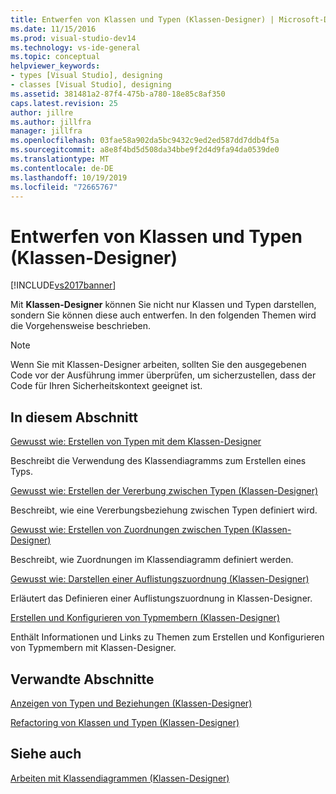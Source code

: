 ```yaml
---
title: Entwerfen von Klassen und Typen (Klassen-Designer) | Microsoft-Dokumentation
ms.date: 11/15/2016
ms.prod: visual-studio-dev14
ms.technology: vs-ide-general
ms.topic: conceptual
helpviewer_keywords:
- types [Visual Studio], designing
- classes [Visual Studio], designing
ms.assetid: 381481a2-87f4-475b-a780-18e85c8af350
caps.latest.revision: 25
author: jillre
ms.author: jillfra
manager: jillfra
ms.openlocfilehash: 03fae58a902da5bc9432c9ed2ed587dd7ddb4f5a
ms.sourcegitcommit: a8e8f4bd5d508da34bbe9f2d4d9fa94da0539de0
ms.translationtype: MT
ms.contentlocale: de-DE
ms.lasthandoff: 10/19/2019
ms.locfileid: "72665767"
---
```

# <a name="designing-classes-and-types-class-designer"></a>Entwerfen von Klassen und Typen (Klassen-Designer)
[!INCLUDE[vs2017banner](../includes/vs2017banner.md)]

Mit **Klassen-Designer** können Sie nicht nur Klassen und Typen darstellen, sondern Sie können diese auch entwerfen. In den folgenden Themen wird die Vorgehensweise beschrieben.

> [!NOTE]
> Wenn Sie mit Klassen-Designer arbeiten, sollten Sie den ausgegebenen Code vor der Ausführung immer überprüfen, um sicherzustellen, dass der Code für Ihren Sicherheitskontext geeignet ist.

## <a name="in-this-section"></a>In diesem Abschnitt
 [Gewusst wie: Erstellen von Typen mit dem Klassen-Designer](../ide/how-to-create-types-by-using-class-designer.md)

 Beschreibt die Verwendung des Klassendiagramms zum Erstellen eines Typs.

 [Gewusst wie: Erstellen der Vererbung zwischen Typen (Klassen-Designer)](../ide/how-to-create-inheritance-between-types-class-designer.md)

 Beschreibt, wie eine Vererbungsbeziehung zwischen Typen definiert wird.

 [Gewusst wie: Erstellen von Zuordnungen zwischen Typen (Klassen-Designer)](../ide/how-to-create-associations-between-types-class-designer.md)

 Beschreibt, wie Zuordnungen im Klassendiagramm definiert werden.

 [Gewusst wie: Darstellen einer Auflistungszuordnung (Klassen-Designer)](../ide/how-to-visualize-a-collection-association-class-designer.md)

 Erläutert das Definieren einer Auflistungszuordnung in Klassen-Designer.

 [Erstellen und Konfigurieren von Typmembern (Klassen-Designer)](../ide/creating-and-configuring-type-members-class-designer.md)

 Enthält Informationen und Links zu Themen zum Erstellen und Konfigurieren von Typmembern mit Klassen-Designer.

## <a name="related-sections"></a>Verwandte Abschnitte
 [Anzeigen von Typen und Beziehungen (Klassen-Designer)](../ide/viewing-types-and-relationships-class-designer.md)

 [Refactoring von Klassen und Typen (Klassen-Designer)](../ide/refactoring-classes-and-types-class-designer.md)

## <a name="see-also"></a>Siehe auch
 [Arbeiten mit Klassendiagrammen (Klassen-Designer)](../ide/working-with-class-diagrams-class-designer.md)
